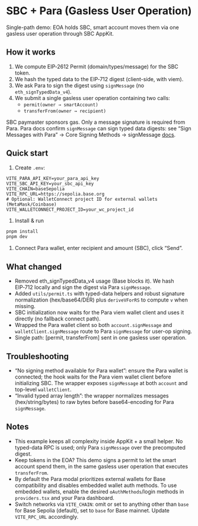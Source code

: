# SBC + Para (Gasless User Operation)

Single-path demo: EOA holds SBC, smart account moves them via one gasless user operation through SBC AppKit.

## How it works

1) We compute EIP‑2612 Permit (domain/types/message) for the SBC token.
2) We hash the typed data to the EIP‑712 digest (client-side, with viem).
3) We ask Para to sign the digest using `signMessage` (no `eth_signTypedData_v4`).
4) We submit a single gasless user operation containing two calls:
   - `permit(owner → smartAccount)`
   - `transferFrom(owner → recipient)`

SBC paymaster sponsors gas. Only a message signature is required from Para. Para docs confirm `signMessage` can sign typed data digests: see “Sign Messages with Para” → Core Signing Methods → signMessage [docs](https://docs.getpara.com/v2/react/guides/web3-operations/sign-with-para#signmessage-with-client).

## Quick start

1. Create `.env`:

```env
VITE_PARA_API_KEY=your_para_api_key
VITE_SBC_API_KEY=your_sbc_api_key
VITE_CHAIN=baseSepolia
VITE_RPC_URL=https://sepolia.base.org
# Optional: WalletConnect project ID for external wallets (MetaMask/Coinbase)
VITE_WALLETCONNECT_PROJECT_ID=your_wc_project_id
```

1. Install & run

```bash
pnpm install
pnpm dev
```

1. Connect Para wallet, enter recipient and amount (SBC), click “Send”.

## What changed
 
- Removed eth_signTypedData_v4 usage (Base blocks it). We hash EIP‑712 locally and sign the digest via Para `signMessage`.
- Added `utils/permit.ts` with typed-data helpers and robust signature normalization (hex/base64/DER) plus `deriveVForRS` to compute `v` when missing.
- SBC initialization now waits for the Para viem wallet client and uses it directly (no fallback connect path).
- Wrapped the Para wallet client so both `account.signMessage` and `walletClient.signMessage` route to Para `signMessage` for user-op signing.
- Single path: [permit, transferFrom] sent in one gasless user operation.

## Troubleshooting

- “No signing method available for Para wallet”: ensure the Para wallet is connected; the hook waits for the Para viem wallet client before initializing SBC. The wrapper exposes `signMessage` at both `account` and top-level `walletClient`.
- “Invalid typed array length”: the wrapper normalizes messages (hex/string/bytes) to raw bytes before base64-encoding for Para `signMessage`.

## Notes

- This example keeps all complexity inside AppKit + a small helper. No typed-data RPC is used; only Para `signMessage` over the precomputed digest.
- Keep tokens in the EOA? This demo signs a permit to let the smart account spend them, in the same gasless user operation that executes `transferFrom`.
- By default the Para modal prioritizes external wallets for Base compatibility and disables embedded wallet auth methods. To use embedded wallets, enable the desired `oAuthMethods`/login methods in `providers.tsx` and your Para dashboard.
- Switch networks via `VITE_CHAIN`: omit or set to anything other than `base` for Base Sepolia (default), set to `base` for Base mainnet. Update `VITE_RPC_URL` accordingly.

